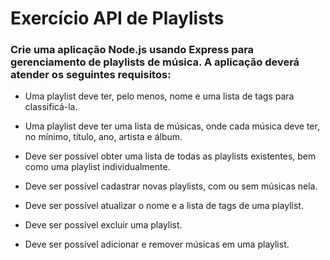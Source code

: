 # Exercício API de Playlists

### Crie uma aplicação Node.js usando Express para gerenciamento de playlists de música. A aplicação deverá atender os seguintes requisitos:

- Uma playlist deve ter, pelo menos, nome e uma lista de tags para classificá-la.
  
- Uma playlist deve ter uma lista de músicas, onde cada música deve ter, no mínimo, título, ano, artista e álbum.
  
- Deve ser possível obter uma lista de todas as playlists existentes, bem como uma playlist individualmente.
  
- Deve ser possível cadastrar novas playlists, com ou sem músicas nela.
  
- Deve ser possível atualizar o nome e a lista de tags de uma playlist.
  
- Deve ser possível excluir uma playlist.
  
- Deve ser possível adicionar e remover músicas em uma playlist.